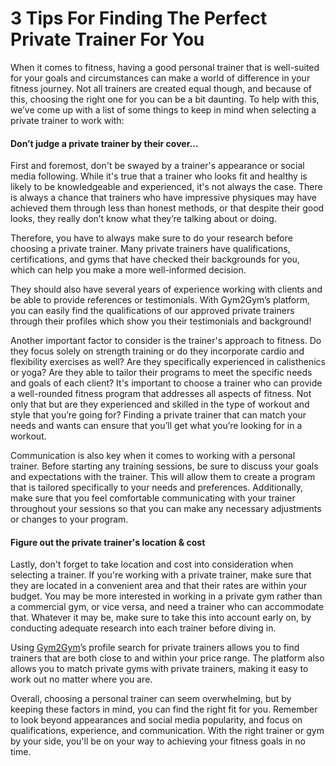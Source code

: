 # 3 Tips For Finding The Perfect Private Trainer For You

When it comes to fitness, having a good personal trainer that is well-suited for your goals and circumstances can make a world of difference in your fitness journey. Not all trainers are created equal though, and because of this, choosing the right one for you can be a bit daunting. To help with this, we’ve come up with a list of some things to keep in mind when selecting a private trainer to work with:

#### **Don’t judge a private trainer by their cover…** <a href="#_z9rc6wyvcq6d" id="_z9rc6wyvcq6d"></a>

First and foremost, don't be swayed by a trainer's appearance or social media following. While it's true that a trainer who looks fit and healthy is likely to be knowledgeable and experienced, it's not always the case. There is always a chance that trainers who have impressive physiques may have achieved them through less than honest methods, or that despite their good looks, they really don’t know what they’re talking about or doing.

Therefore, you have to always make sure to do your research before choosing a private trainer. Many private trainers have qualifications, certifications, and gyms that have checked their backgrounds for you, which can help you make a more well-informed decision.

They should also have several years of experience working with clients and be able to provide references or testimonials. With Gym2Gym’s platform, you can easily find the qualifications of our approved private trainers through their profiles which show you their testimonials and background!

Another important factor to consider is the trainer's approach to fitness. Do they focus solely on strength training or do they incorporate cardio and flexibility exercises as well? Are they specifically experienced in calisthenics or yoga? Are they able to tailor their programs to meet the specific needs and goals of each client? It's important to choose a trainer who can provide a well-rounded fitness program that addresses all aspects of fitness. Not only that but are they experienced and skilled in the type of workout and style that you’re going for? Finding a private trainer that can match your needs and wants can ensure that you’ll get what you’re looking for in a workout.

Communication is also key when it comes to working with a personal trainer. Before starting any training sessions, be sure to discuss your goals and expectations with the trainer. This will allow them to create a program that is tailored specifically to your needs and preferences. Additionally, make sure that you feel comfortable communicating with your trainer throughout your sessions so that you can make any necessary adjustments or changes to your program.

#### **Figure out the private trainer's location & cost** <a href="#_5v2byorozsvl" id="_5v2byorozsvl"></a>

Lastly, don't forget to take location and cost into consideration when selecting a trainer. If you're working with a private trainer, make sure that they are located in a convenient area and that their rates are within your budget. You may be more interested in working in a private gym rather than a commercial gym, or vice versa, and need a trainer who can accommodate that. Whatever it may be, make sure to take this into account early on, by conducting adequate research into each trainer before diving in.

Using [Gym2Gym](http://gym2gym.com/)’s profile search for private trainers allows you to find trainers that are both close to and within your price range. The platform also allows you to match private gyms with private trainers, making it easy to work out no matter where you are.

Overall, choosing a personal trainer can seem overwhelming, but by keeping these factors in mind, you can find the right fit for you. Remember to look beyond appearances and social media popularity, and focus on qualifications, experience, and communication. With the right trainer or gym by your side, you'll be on your way to achieving your fitness goals in no time.
